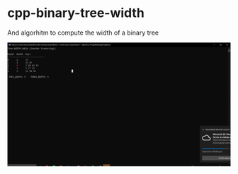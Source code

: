 # cpp-binary-tree-width
And algorhitm to compute the width of a binary tree


![Screenshot](/Screenshot.PNG?raw=true "Gameplay")
